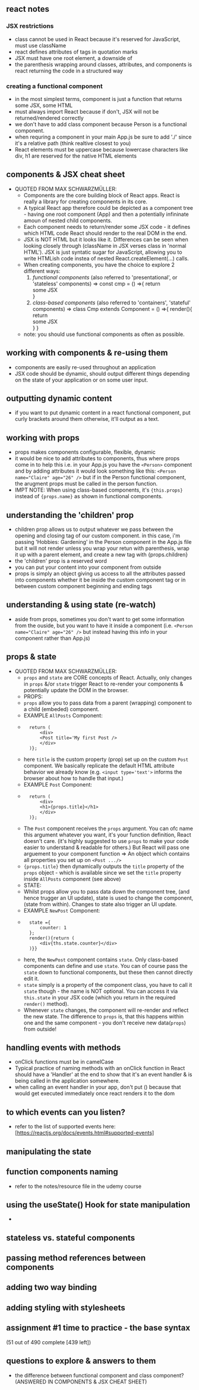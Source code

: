 ## react notes

### JSX restrictions
- class cannot be used in React because it's reserved for JavaScript, must use className
- react defines attributes of tags in quotation marks
- JSX must have one root element, a downside of 
- the parenthesis wrapping around classes, attributes, and components is react returning the code in a structured way

### creating a functional component 
- in the most simplest terms, component is just a function that returns some JSX, some HTML
- must always import React because if don't, JSX will not be returned/rendered correctly
- we don't have to add class component because Person is a functional component. 
- when requring a component in your main App.js be sure to add './' since it's a relative path (think realtive closest to you)
- React elements must be uppercase because lowercase characters like div, h1 are reserved for the native HTML elements

## components & JSX cheat sheet
- QUOTED FROM MAX SCHWARZMÜLLER: 
    - Components are the core building block of React apps. React is really a library for creating components in its core.
    - A typical React app therefore could be depicted as a component tree - having one root component (App) and then a potentially infininate amoun of nested child components. 
    - Each component needs to return/render some JSX code - it defines which HTML code React should render to the real DOM in the end. 
    - JSX is NOT HTML but it looks like it. Differences can be seen when looking closely through (className in JSX verses class in 'normal HTML'). JSX is just syntatic sugar for JavaScript, allowing you to write HTMLish code instea of nested React.createElement(...) calls. 
    - When creating components, you have the choice to explore 2 different ways: 
        1. *functional components* (also referred to 'presentational', or 'stateless' components) => const cmp = () =>{ return <div>some JSX </div>} 
        2. *class-based components* (also referred to 'containers', 'stateful' components) => class Cmp extends Component = () =>{ render(){ return <div>some JSX </div>} }
    - note: you should use functional components as often as possible. 

## working with components & re-using them
- components are easily re-used throughout an application
- JSX code should be dynamic, should output different things depending on the state of your application or on some user input. 

## outputting dynamic content
- if you want to put dynamic content in a react functional component, put curly brackets around them otherwise, it'll output as a text. 

## working with props
- props makes components configurable, flexible, dynamic
- it would be nice to add attributes to components, thus where props come in to help this i.e. in your App.js you have the `<Person>` component and by adding attributes it would look something like this: `<Person name="Claire" age="26" />` but if in the Person functional component, the arugment props must be called in the person function. 
- IMPT NOTE: When using class-based components, it's `{this.props}` instead of `{props.name}` as shown in functional components.

## understanding the 'children' prop
- children prop allows us to output whatever we pass between the opening and closing tag of our custom component. in this case, i'm passing 'Hobbies: Gardening' in the Person component in the App.js file but it will not render unless you wrap your retun with parenthesis, wrap it up with a parent element, and create a new tag with {props.children}
- the 'children' prop is a reserved word
- you can put your content into your component from outside
- props is simply an object giving us access to all the attributes passed into components whether it be inside the custom component tag or in between custom component beginning and ending tags 

## understanding & using state (re-watch)
- aside from props, sometimes you don't want to get some information from the ouside, but you want to have it inside a component (i.e. `<Person name="Claire" age="26" />` but instead having this info in your component rather than App.js)

## props & state
- QUOTED FROM MAX SCHWARZMÜLLER: 
    - `props` and `state` are CORE concepts of React. Actually, only changes in `props` &/or `state` trigger React to re-render your components & potentially update the DOM in the browser.
    - PROPS: 
    - `props` allow you to pass data from a parent (wrapping) component to a child (embeded) component. 
    - EXAMPLE `AllPosts` Component: 
    - ```const posts = () => {
        return (
            <div>
            <Post title='My first Post />
            </div>
        )};
    - here `title` is the custom property (prop) set up on the custom `Post` component. We basically replicate the default HTML attribute behavior we already know (e.g. `<input type='text'>` informs the browser about how to handle that input.)
    - EXAMPLE `Post` Component:
    - ```const post = (props) => {
        return (
            <div>
            <h1>{props.title}</h1>
            </div>
        )};
    - The `Post` component receives the `props` argument. You can ofc name this argument whatever you want, it's your function definition, React doesn't care. (it's highly suggested to use `props` to make your code easier to understand & readable for others.) But React will pass one arguement to your component function => An object which contains all properties you set up on `<Post .../>`
    - `{props.title}` then dynamically outputs the `title` property of the `props` object - which is available since we set the `title` property inside `AllPosts` component (see above)
    - STATE:
    - Whilst props allow you to pass data down the component tree, (and hence trugger an UI update), state is used to change the component, (state from within). Changes to state also trigger an UI update. 
    - EXAMPLE `NewPost` Component: 
    - ```class NewPost extends Component {
        state ={
            counter: 1
        };
        render(){return (
            <div{ths.state.counter}</div>
        )}}
    - here, the `NewPost` component contains `state`. Only class-based components can define and use `state`. You can of course pass the `state` down to functional components, but these then cannot directly edit it. 
    - `state` simply is a property of the component class, you have to call it `state` though - the name is NOT optional. You can access it via `this.state` in your JSX code (which you return in the required `render()` method).
    - Whenever `state` changes, the component will re-render and reflect the new state. The difference to `props` is, that this happens within one and the same component - you don't receive new data(`props`) from outside!


## handling events with methods
- onClick functions must be in camelCase
- Typical practice of naming methods with an onClick function in React should have a 'Handler' at the end to show that it's an event handler & is being called in the application somewhere.
- when calling an event handler in your app, don't put () because that would get executed immediately once react renders it to the dom 

## to which events can you listen?
- refer to the list of supported events here: [https://reactjs.org/docs/events.html#supported-events]

## manipulating the state

## function components naming
- refer to the notes/resource file in the udemy course

## using the useState() Hook for state manipulation
- 
## stateless vs. stateful components

## passing method references between components

## adding two way binding

## adding styling with stylesheets

## assignment #1 time to practice - the base syntax 

(51 out of 490 complete [439 left])

## questions to explore & answers to them
- the difference between functional component and class component? (ANSWERED IN COMPONENTS & JSX CHEAT SHEET)